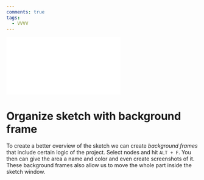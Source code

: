 ```yaml
---
comments: true
tags:
  - VVVV
---
```

![BackgroundFrame](./BackgroundFrame.md)
# Organize sketch with background frame
To create a better overview of the sketch we can create *background frames* that include certain logic of the project.
Select nodes and hit `ALT + F`.
You then can give the area a name and color and even create screenshots of it. These background frames also allow us to move the whole part inside the sketch window.
